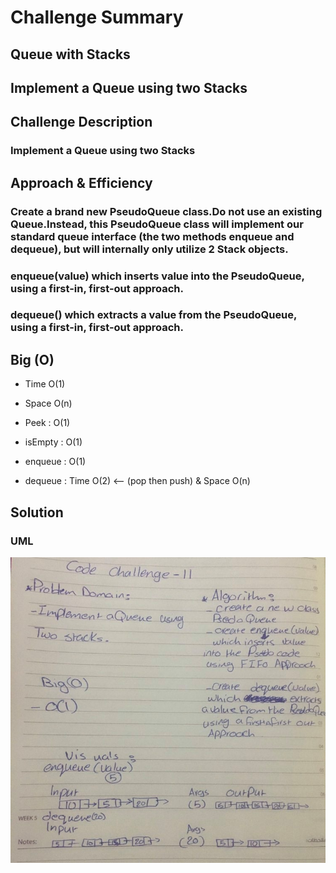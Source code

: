 # Challenge Summary
## Queue with Stacks
## Implement a Queue using two Stacks

## Challenge Description
### Implement a Queue using two Stacks


## Approach & Efficiency
### Create a brand new PseudoQueue class.Do not use an existing Queue.Instead, this PseudoQueue class will implement our standard queue interface (the two methods enqueue and dequeue), but will internally only utilize 2 Stack objects.
### enqueue(value) which inserts value into the PseudoQueue, using a first-in, first-out approach.
### dequeue() which extracts a value from the PseudoQueue, using a first-in, first-out approach.


## Big (O)
- Time O(1)

- Space O(n)

- Peek : O(1)
- isEmpty : O(1)
- enqueue : O(1)
- dequeue : Time O(2) <-- (pop then push) & Space O(n)


## Solution
### UML
![](https://github.com/AhlamAlefishat-401-advanced-javascript/data-structures-and-algorithms/blob/master/assets/queueswithstacks.jpg)
